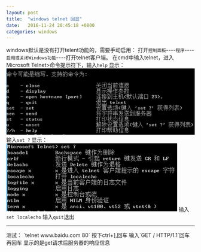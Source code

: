 ```yaml
---
layout: post
title:  "windows telnet 回显"
date:   2016-11-24 20:45:18 +0800
categories: windows
---
```

windows默认是没有打开telent功能的，需要手动启用：
打开`控制面板`----`程序`----`启用或关闭Windows功能`----打开telnet客户端。
在cmd中输入telnet，进入Microsoft Telnet>命令提示符下，输入`help`
显示：
<img src="/file/telnet1.png"/>
输入`set ?`
显示：
<img src="file/telnet2.png"/>
输入 `set localecho`
输入`quit`退出
<hr>
测试：
`telnet www.baidu.com 80`
按下ctrl+],回车
输入`GET / HTTP/1.1`回车 再回车
显示的是get请求后服务器的响应信息
